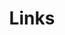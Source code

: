 ---
title: "Links"
links:
  - title: GitHub
    description: My github repo contains my implementation.
    website: https://github.com/JSian-Chih
    image: https://github.githubassets.com/images/modules/logos_page/GitHub-Mark.png
  - title: Linkedin
    description: I'm a student at National Cheng Kung University.
    website: https://www.linkedin.com/in/chao-hsien-chih-6a49aa242/
    # image: https://github.githubassets.com/images/modules/logos_page/GitHub-Mark.png
menu:
    main: 
        weight: 4
        params:
            icon: link

comments: false
---